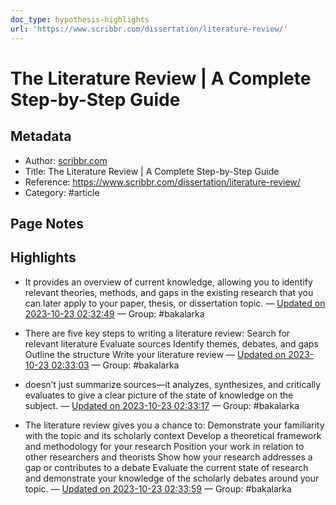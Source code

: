 ```yaml
---
doc_type: hypothesis-highlights
url: 'https://www.scribbr.com/dissertation/literature-review/'
---
```


# The Literature Review | A Complete Step-by-Step Guide

## Metadata
- Author: [scribbr.com]()
- Title: The Literature Review | A Complete Step-by-Step Guide
- Reference: https://www.scribbr.com/dissertation/literature-review/
- Category: #article

## Page Notes
## Highlights
- It provides an overview of current knowledge, allowing you to identify relevant theories, methods, and gaps in the existing research that you can later apply to your paper, thesis, or dissertation topic. — [Updated on 2023-10-23 02:32:49](https://hyp.is/sik3UHE7Ee6JncvKcg-ctg/www.scribbr.com/dissertation/literature-review/) — Group: #bakalarka

- There are five key steps to writing a literature review: Search for relevant literature Evaluate sources Identify themes, debates, and gaps Outline the structure Write your literature review — [Updated on 2023-10-23 02:33:03](https://hyp.is/umDhIHE7Ee6TpAdNMZxEog/www.scribbr.com/dissertation/literature-review/) — Group: #bakalarka

- doesn’t just summarize sources—it analyzes, synthesizes, and critically evaluates to give a clear picture of the state of knowledge on the subject. — [Updated on 2023-10-23 02:33:17](https://hyp.is/wqGRVHE7Ee6pJHPL-OP90Q/www.scribbr.com/dissertation/literature-review/) — Group: #bakalarka

- The literature review gives you a chance to: Demonstrate your familiarity with the topic and its scholarly context Develop a theoretical framework and methodology for your research Position your work in relation to other researchers and theorists Show how your research addresses a gap or contributes to a debate Evaluate the current state of research and demonstrate your knowledge of the scholarly debates around your topic. — [Updated on 2023-10-23 02:33:59](https://hyp.is/299-LnE7Ee6vNrPhZi88AA/www.scribbr.com/dissertation/literature-review/) — Group: #bakalarka



